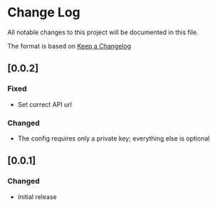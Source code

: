 # Change Log

All notable changes to this project will be documented in this file.

The format is based on [Keep a Changelog](http://keepachangelog.com/)

## [0.0.2]

### Fixed

- Set correct API url

### Changed

- The config requires only a private key; everything else is optional

## [0.0.1]

### Changed

- Initial release
